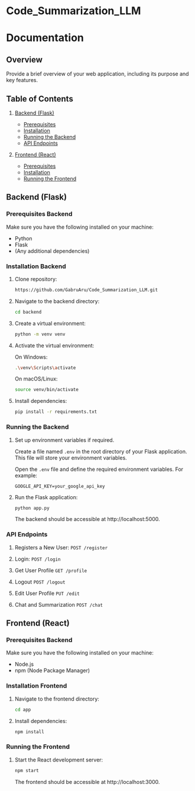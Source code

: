 # Code_Summarization_LLM

# Documentation

## Overview
Provide a brief overview of your web application, including its purpose and key features.

## Table of Contents
1. [Backend (Flask)](#backend-flask)
   - [Prerequisites](#prerequisites-backend)
   - [Installation](#installation-backend)
   - [Running the Backend](#running-the-backend)
   - [API Endpoints](#api-endpoints)

2. [Frontend (React)](#frontend-react)
   - [Prerequisites](#prerequisites-frontend)
   - [Installation](#installation-frontend)
   - [Running the Frontend](#running-the-frontend)

## Backend (Flask)

### Prerequisites Backend
Make sure you have the following installed on your machine:
- Python
- Flask
- (Any additional dependencies)

### Installation Backend
1. Clone repository:

   ```bash
   https://github.com/GabruAru/Code_Summarization_LLM.git
   ``````
2. Navigate to the backend directory:

    ```bash
    cd backend
    ```
3. Create a virtual environment:    

    ```bash
    python -m venv venv
    ```
4.  Activate the virtual environment:

    On Windows:
    ```bash
    .\venv\Scripts\activate
    ```
    
     On macOS/Linux:
     ```bash
     source venv/bin/activate
     ```
5. Install dependencies:
   ```bash
   pip install -r requirements.txt
   ```
   
### Running the Backend  

1. Set up environment variables if required.
   
   Create a file named `.env` in the root directory of your Flask application. This file will      store your environment variables.

   Open the `.env` file and define the required environment variables. For example:

   ```env
   GOOGLE_API_KEY=your_google_api_key
   ```
2. Run the Flask application:

   ```bash
   python app.py
   ```
   The backend should be accessible at http://localhost:5000.

### API Endpoints

1.  Registers a New User: `POST /register`

2.  Login: `POST /login`

3.  Get User Profile `GET /profile`

4.  Logout `POST /logout`

5.  Edit User Profile `PUT /edit`

6.  Chat and Summarization `POST /chat`

## Frontend (React)

### Prerequisites Backend
Make sure you have the following installed on your machine:
- Node.js
- npm (Node Package Manager)

### Installation Frontend
1. Navigate to the frontend directory:
   ```bash
   cd app
   ```
2. Install dependencies:
   ```bash
   npm install
   ```   

### Running the Frontend 
1. Start the React development server:
   ```bash
   npm start
   ```
   The frontend should be accessible at http://localhost:3000.
